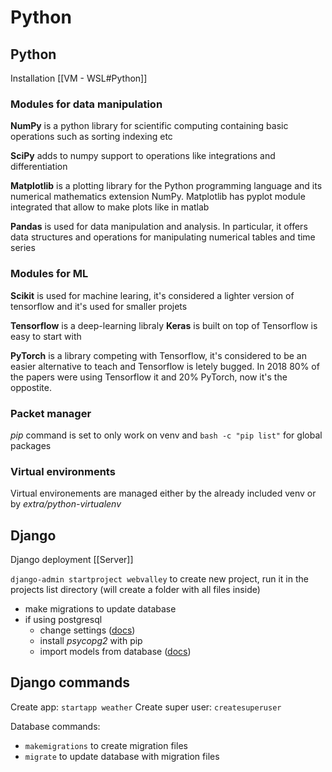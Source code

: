 # Python
## Python
Installation [[VM - WSL#Python]]

### Modules for data manipulation
**NumPy** is a python library for scientific computing containing basic operations such as sorting indexing etc

**SciPy** adds to numpy support to operations like integrations and differentiation

**Matplotlib** is a plotting library for the Python programming language and its numerical mathematics extension NumPy. Matplotlib has pyplot module integrated that allow to make plots like in matlab

**Pandas** is used for data manipulation and analysis. In particular, it offers data structures and operations for manipulating numerical tables and time series

### Modules for ML
**Scikit** is used for machine learing, it's considered a lighter version of tensorflow and it's used for smaller projets

**Tensorflow** is a deep-learning libraly
**Keras** is built on top of Tensorflow is easy to start with

**PyTorch** is a library competing with Tensorflow, it's considered to be an easier alternative to teach and Tensorflow is letely bugged. In 2018 80% of the papers were using Tensorflow it and 20% PyTorch, now it's the oppostite.

### Packet manager
*pip* command is set to only work on venv and `bash -c "pip list"` for global packages

### Virtual environments
Virtual environements are managed either by the already included venv or by _extra/python-virtualenv_

## Django
Django deployment [[Server]]

`django-admin startproject webvalley` to create new project, run it in the projects list directory (will create a folder with all files inside)
-   make migrations to update database
-   if using postgresql
	-   change settings ([docs](https://docs.djangoproject.com/en/dev/ref/settings/))
	-   install _psycopg2_ with pip
	-   import models from database ([docs](https://docs.djangoproject.com/en/2.2/howto/legacy-databases/))

## Django commands
Create app: `startapp weather`
Create super user: `createsuperuser`

Database commands:
- `makemigrations` to create migration files
- `migrate` to update database with migration files
